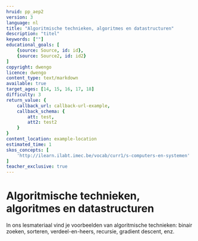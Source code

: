 ```yaml
---
hruid: pp_aep2
version: 3
language: nl
title: "Algoritmische technieken, algoritmes en datastructuren"
description: "titel"
keywords: [""]
educational_goals: [
    {source: Source, id: id}, 
    {source: Source2, id: id2}
]
copyright: dwengo
licence: dwengo
content_type: text/markdown
available: true
target_ages: [14, 15, 16, 17, 18]
difficulty: 3
return_value: {
    callback_url: callback-url-example,
    callback_schema: {
        att: test,
        att2: test2
    }
}
content_location: example-location
estimated_time: 1
skos_concepts: [
    'http://ilearn.ilabt.imec.be/vocab/curr1/s-computers-en-systemen'
]
teacher_exclusive: true
---
```


# Algoritmische technieken, algoritmes en datastructuren
In ons lesmateriaal vind je voorbeelden van algoritmische technieken: binair zoeken, sorteren, verdeel-en-heers, recursie, gradient descent, enz. 



